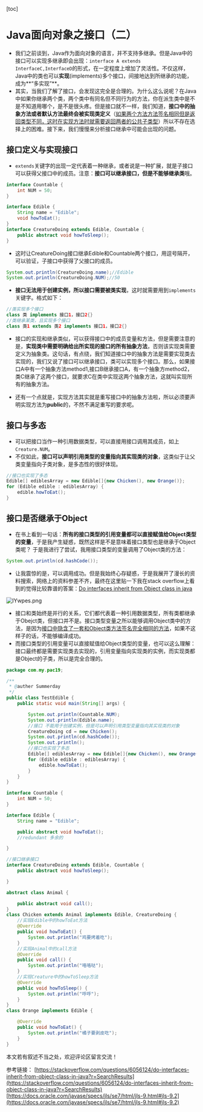[toc]
# Java面向对象之接口（二）

- 我们之前谈到，Java作为面向对象的语言，并不支持多继承。但是Java中的接口可以实现多继承即会出现：`interface A extends InterfaceC,InterfaceD`的形式，在一定程度上增加了灵活性。不仅这样，Java中的类也可以**实现**(implements)多个接口，间接地达到所继承的功能，成为**“多实现”**。
- 其实，当我们了解了接口，会发现这完全是合理的。为什么这么说呢？在Java中如果你继承两个类，两个类中有同名但不同行为的方法，你在派生类中是不是不知道用哪个，是不是很头疼。但是接口就不一样，我们知道，**接口中的抽象方法或者默认方法最终会被实现类定义**（<u>如果两个方法方法签名相同但是返回类型不同，这时在实现方法时就需要返回两者的公共子类型</u>）所以不存在选择上的困难。接下来，我们慢慢来分析接口继承中可能会出现的问题。

## 接口定义与实现接口
- `extends`关键字的出现一定代表着一种继承，或者说是一种扩展，就是子接口可以获得父接口中的成员。注意：**接口可以继承接口，但是不能够继承类**哦。
```java
interface Countable {
    int NUM = 50;
}

interface Edible {
    String name = "Edible";
    void howToEat();
}
interface CreatureDoing extends Edible, Countable {
    public abstract void howToSleep();
}
```
- 这时让CreatureDoing接口继承Edible和Countable两个接口，用逗号隔开，可以验证，子接口中获得了父接口的成员。
```java
System.out.println(CreatureDoing.name);//Edible
System.out.println(CreatureDoing.NUM);//50
```
- **接口无法用于创建实例，所以接口需要被类实现**，这时就需要用到`implements`关键字。格式如下：
```java
//类实现多个接口
class 类 implements 接口1，接口2{}
//类继承某类，且实现多个接口
class 类1 extends 类2 implements 接口1，接口2{}
```
- 接口的实现和继承类似，可以获得接口中的成员变量和方法，但是需要注意的是，**实现类中需要明确给出所实现的接口的所有抽象方法**，否则该实现类需要定义为抽象类。这句话，有点绕，我们知道接口中的抽象方法是需要实现类去实现的，我们又说了接口可以继承接口，类可以实现多个接口。那么，如果接口A中有一个抽象方法method1,接口B继承接口A，有一个抽象方method2，类C继承了这两个接口，就要求C在类中实现这两个抽象方法，这就叫实现所有的抽象方法。

- 还有一个点就是，实现方法其实就是重写接口中的抽象方法啦，所以必须要声明实现方法为**public**的，不然不满足重写的要求呢。
## 接口与多态
- 可以把接口当作一种引用数据类型，可以直接用接口调用其成员，如上`Creature.NUM`。
- 不仅如此，**接口可以声明引用类型的变量指向其实现类的对象**，这类似于让父类变量指向子类对象，是多态性的很好体现。

```java
//接口也实现了多态
Edible[] ediblesArray = new Edible[]{new Chicken(), new Orange()};
for (Edible edible : ediblesArray) {
    edible.howToEat();
}
```
## 接口是否继承于Object
- 在书上看到一句话：**所有的接口类型的引用变量都可以直接赋值给Object类型的变量**，于是我产生疑惑，既然这样是不是意味着接口类型也是继承于Object类呢？
于是我进行了尝试，我用接口类型的变量调用了Object类的方法：
```java
System.out.println(cd.hashCode());
```
- 让我震惊的是，可以调用成功。但是我始终心存疑惑，于是我展开了漫长的资料搜索，网络上的资料参差不齐，最终在这里贴一下我在stack overflow上看到的觉得比较靠谱的答案：[Do interfaces inherit from Object class in java](
https://stackoverflow.com/questions/6056124/do-interfaces-inherit-from-object-class-in-java?r=SearchResults)

![lYwpes.png](https://s2.ax1x.com/2020/01/02/lYwpes.png)

- 接口和类始终是并行的关系，它们都代表着一种引用数据类型，所有类都继承于Obejct类，但接口并不是。接口类型变量之所以能够调用Object类中的方法，是因为<u>接口中隐含了一套和Object类方法签名完全相同的方法</u>，如果不这样子的话，不能够编译成功。
- 而接口类型的引用变量可以直接赋值给Object类型的变量，也可以这么理解：接口最终都是需要实现类去实现的，引用变量指向实现类的实例，而实现类都是Object的子类，所以是完全合理的。

```java
package com.my.pac19;

/**
 * @auther Summerday
 */
public class TestEdible {
    public static void main(String[] args) {

        System.out.println(Countable.NUM);
        System.out.println(Edible.name);
        //接口 不能用于创建实例，但是可以声明引用类型变量指向其实现类的对象
        CreatureDoing cd = new Chicken();
        System.out.println(cd.hashCode());
        System.out.println();
        //接口也实现了多态
        Edible[] ediblesArray = new Edible[]{new Chicken(), new Orange()};
        for (Edible edible : ediblesArray) {
            edible.howToEat();
        }
    }
}

interface Countable {
    int NUM = 50;
}

interface Edible {
    String name = "Edible";

    public abstract void howToEat();
    //redundant 多余的

}

//接口继承接口
interface CreatureDoing extends Edible, Countable {
    public abstract void howToSleep();

}

abstract class Animal {

    public abstract void call();
}
class Chicken extends Animal implements Edible, CreatureDoing {
    //实现Edible中的howToEat方法
    @Override
    public void howToEat() {
        System.out.println("鸡要烤着吃");
    }
    //实现Animal中的call方法
    @Override
    public void call() {
        System.out.println("咯咯哒");
    }
    //实现Creature中的howToSleep方法
    @Override
    public void howToSleep() {
        System.out.println("呼呼");
    }
}
class Orange implements Edible {

    @Override
    public void howToEat() {
        System.out.println("橘子要剥皮吃");
    }
}
```


本文若有叙述不当之处，欢迎评论区留言交流！

参考链接：
[https://stackoverflow.com/questions/6056124/do-interfaces-inherit-from-object-class-in-java?r=SearchResults](https://stackoverflow.com/questions/6056124/do-interfaces-inherit-from-object-class-in-java?r=SearchResults)
[https://docs.oracle.com/javase/specs/jls/se7/html/jls-9.html#jls-9.2](https://docs.oracle.com/javase/specs/jls/se7/html/jls-9.html#jls-9.2)